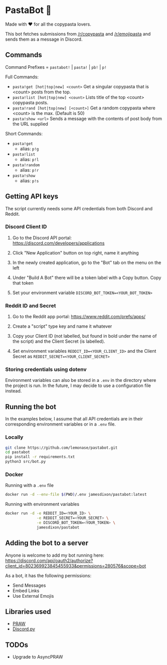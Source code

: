 # PastaBot 🍝

Made with ♥ for all the copypasta lovers.

This bot fetches submissions from [/r/copypasta](https://reddit.com/r/copypasta)
and [/r/emojipasta](https://reddit.com/r/emojipasta) and sends them as a message
in Discord.

## Commands

Command Prefixes = `pastabot!` | `pasta!` | `pb!` | `p!`

Full Commands:

- `pasta!get [hot|top|new] <count>`
  Get a singular copypasta that is \<count\> posts from the top.
- `pasta!list [hot|top|new] <count>`
  Lists title of the top \<count\> copypasta posts.
- `pasta!rand [hot|top|new] [<count>]`
  Get a random copypasta where \<count\> is the max. (Default is 50)
- `pasta!show <url>`
  Sends a message with the contents of post body from the URL supplied

Short Commands:

- `pasta!get`
  - alias: `p!g`
- `pasta!list`
  - alias: `p!l`
- `pasta!random`
  - alias: `p!r`
- `pasta!show`
  - alias: `p!s`

## Getting API keys

The script currently needs some API credentials from both Discord and Reddit.

### Discord Client ID

1. Go to the Discord API portal:
   https://discord.com/developers/applications

2. Click "New Application" button on top right, name it anything

3. In the newly created application, go to the "Bot" tab on the menu on the left

4. Under "Build A Bot" there will be a token label with a Copy button.
   Copy that token

5. Set your environment variable `DISCORD_BOT_TOKEN=<YOUR_BOT_TOKEN>`

### Reddit ID and Secret

1. Go to the Reddit app portal:
   https://www.reddit.com/prefs/apps/

2. Create a "script" type key and name it whatever

3. Copy your Client ID (not labelled, but found in bold under the name of the script)
   and the Client Secret (is labelled).

4. Set environment variables `REDDIT_ID=<YOUR_CLIENT_ID>`
   and the Client Secret as `REDDIT_SECRET=<YOUR_CLIENT_SECRET>`

### Storing credentials using dotenv

Environment variables can also be stored in a `.env` in the directory where the
project is run. In the future, I may decide to use a configuration file instead.

## Running the bot

In the examples below, I assume that all API credentials are in their
corresponding environment variables or in a `.env` file.

### Locally

```sh
git clone https://github.com/lemonase/pastabot.git
cd pastabot
pip install -r requirements.txt
python3 src/bot.py
```

### Docker

Running with a `.env` file

```sh
docker run -d --env-file $(PWD)/.env jamesdixon/pastabot:latest
```

Running with environment variables

```sh
docker run -d -e REDDIT_ID=<YOUR_ID> \
              -e REDDIT_SECRET=<YOUR_SECRET> \
              -e DISCORD_BOT_TOKEN=<YOUR_TOKEN> \
              jamesdixon/pastabot
```

## Adding the bot to a server

Anyone is welcome to add my bot running here:
https://discord.com/api/oauth2/authorize?client_id=802369923845455933&permissions=280576&scope=bot

As a bot, it has the following permissions:

- Send Messages
- Embed Links
- Use External Emojis

## Libraries used

- [PRAW](https://github.com/praw-dev/praw)
- [Discord.py](https://github.com/Rapptz/discord.py)

## TODOs

- Upgrade to AsyncPRAW
